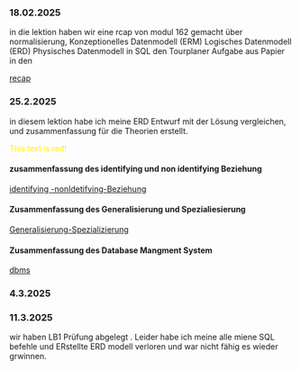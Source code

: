 ### 18.02.2025
in die lektion haben wir eine rcap von modul 162 gemacht über normalisierung, Konzeptionelles Datenmodell (ERM)
Logisches Datenmodell (ERD)
Physisches Datenmodell in SQL 
den Tourplaner Aufgabe aus Papier in den

[recap](recap.md)  
### 25.2.2025

in  diesem lektion habe ich meine ERD Entwurf mit der Lösung vergleichen, 
und zusammenfassung  für die Theorien erstellt.

<font color="#fff000">This text is red!</font>
#### zusammenfassung des identifying und non identifying Beziehung 

[identifying -nonIdetifying-Beziehung]((non)identifying-Relation.md)
#### Zusammenfassung des Generalisierung und Spezialiesierung

[Generalisierung-Spezializierung](Genralisierug&spezialisierung.md)

#### Zusammenfassung des Database Mangment System 

[dbms](DBMS.md)



### 4.3.2025

### 11.3.2025
wir haben LB1 Prüfung abgelegt . Leider habe ich meine alle miene SQL befehle und ERstellte ERD modell verloren und war nicht fähig es wieder grwinnen.

